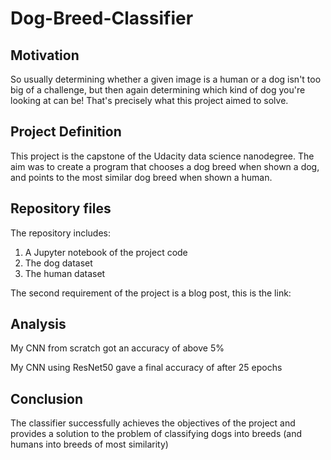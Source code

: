 # Dog-Breed-Classifier

## Motivation
So usually determining whether a given image is a human or a dog isn't too big of a challenge, but then again determining which kind of dog you're looking at can be! That's precisely what this project aimed to solve.

## Project Definition
This project is the capstone of the Udacity data science nanodegree. The aim was to create a program that chooses a dog breed when shown a dog, and points to the most similar dog breed when shown a human.

## Repository files
The repository includes:

1. A Jupyter notebook of the project code
2. The dog dataset
3. The human dataset

The second requirement of the project is a blog post, this is the link: 

## Analysis

My CNN from scratch got an accuracy of above 5%

My CNN using ResNet50 gave a final accuracy of after 25 epochs

## Conclusion

The classifier successfully achieves the objectives of the project and provides a solution to the problem of classifying dogs into breeds (and humans into breeds of most similarity)
